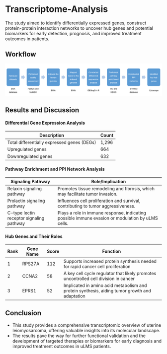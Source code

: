 # Transcriptome-Analysis
The study aimed to identify differentially expressed genes, construct protein-protein interaction networks to uncover hub genes and potential biomarkers for early detection, prognosis, and improved treatment outcomes in patients.

## Workflow

![Workflow](https://github.com/AshrithaGangadhar/Transcriptome-Analysis/blob/main/images/Workflow.png)

## Results and Discussion

#### Differential Gene Expression Analysis

| Description                                 | Count  |
|---------------------------------------------|--------|
| Total differentially expressed genes (DEGs) | 1,296  |
| Upregulated genes                           | 664    |
| Downregulated genes                         | 632    |

#### Pathway Enrichment and PPI Network Analysis

| Signaling Pathway                   | Role/Implication                                                                                  |
|-----------------------------------|-------------------------------------------------------------------------------------------------|
| Relaxin signaling pathway          | Promotes tissue remodeling and fibrosis, which may facilitate tumor invasion.                   |
| Prolactin signaling pathway       | Influences cell proliferation and survival, contributing to tumor aggressiveness.               |
| C-type lectin receptor signaling pathway | Plays a role in immune response, indicating possible immune evasion or modulation by uLMS cells. |

#### Hub Genes and Their Roles

| Rank | Gene Name | Score | Function |
|------|-----------|-------|----------|
| 1    | RPS27A    | 112   |Supports increased protein synthesis needed for rapid cancer cell proliferation|
| 2    | CCNA2     | 58    |A key cell cycle regulator that likely promotes uncontrolled cell division in cancer|
| 3    | EPRS1     | 52    |Implicated in amino acid metabolism and protein synthesis, aiding tumor growth and adaptation|

## Conclusion
- This study provides a comprehensive transcriptomic overview of uterine leiomyosarcoma, offering valuable insights into its molecular landscape.
- The results pave the way for further functional validation and the development of targeted therapies or biomarkers for early diagnosis and improved treatment outcomes in uLMS patients.
